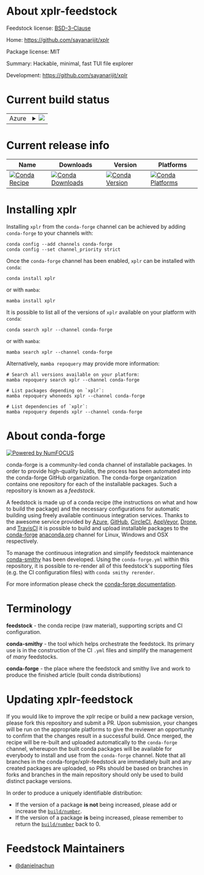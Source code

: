 About xplr-feedstock
====================

Feedstock license: [BSD-3-Clause](https://github.com/conda-forge/xplr-feedstock/blob/main/LICENSE.txt)

Home: https://github.com/sayanarijit/xplr

Package license: MIT

Summary: Hackable, minimal, fast TUI file explorer

Development: https://github.com/sayanarijit/xplr

Current build status
====================


<table>
    
  <tr>
    <td>Azure</td>
    <td>
      <details>
        <summary>
          <a href="https://dev.azure.com/conda-forge/feedstock-builds/_build/latest?definitionId=23535&branchName=main">
            <img src="https://dev.azure.com/conda-forge/feedstock-builds/_apis/build/status/xplr-feedstock?branchName=main">
          </a>
        </summary>
        <table>
          <thead><tr><th>Variant</th><th>Status</th></tr></thead>
          <tbody><tr>
              <td>linux_64</td>
              <td>
                <a href="https://dev.azure.com/conda-forge/feedstock-builds/_build/latest?definitionId=23535&branchName=main">
                  <img src="https://dev.azure.com/conda-forge/feedstock-builds/_apis/build/status/xplr-feedstock?branchName=main&jobName=linux&configuration=linux%20linux_64_" alt="variant">
                </a>
              </td>
            </tr><tr>
              <td>osx_64</td>
              <td>
                <a href="https://dev.azure.com/conda-forge/feedstock-builds/_build/latest?definitionId=23535&branchName=main">
                  <img src="https://dev.azure.com/conda-forge/feedstock-builds/_apis/build/status/xplr-feedstock?branchName=main&jobName=osx&configuration=osx%20osx_64_" alt="variant">
                </a>
              </td>
            </tr>
          </tbody>
        </table>
      </details>
    </td>
  </tr>
</table>

Current release info
====================

| Name | Downloads | Version | Platforms |
| --- | --- | --- | --- |
| [![Conda Recipe](https://img.shields.io/badge/recipe-xplr-green.svg)](https://anaconda.org/conda-forge/xplr) | [![Conda Downloads](https://img.shields.io/conda/dn/conda-forge/xplr.svg)](https://anaconda.org/conda-forge/xplr) | [![Conda Version](https://img.shields.io/conda/vn/conda-forge/xplr.svg)](https://anaconda.org/conda-forge/xplr) | [![Conda Platforms](https://img.shields.io/conda/pn/conda-forge/xplr.svg)](https://anaconda.org/conda-forge/xplr) |

Installing xplr
===============

Installing `xplr` from the `conda-forge` channel can be achieved by adding `conda-forge` to your channels with:

```
conda config --add channels conda-forge
conda config --set channel_priority strict
```

Once the `conda-forge` channel has been enabled, `xplr` can be installed with `conda`:

```
conda install xplr
```

or with `mamba`:

```
mamba install xplr
```

It is possible to list all of the versions of `xplr` available on your platform with `conda`:

```
conda search xplr --channel conda-forge
```

or with `mamba`:

```
mamba search xplr --channel conda-forge
```

Alternatively, `mamba repoquery` may provide more information:

```
# Search all versions available on your platform:
mamba repoquery search xplr --channel conda-forge

# List packages depending on `xplr`:
mamba repoquery whoneeds xplr --channel conda-forge

# List dependencies of `xplr`:
mamba repoquery depends xplr --channel conda-forge
```


About conda-forge
=================

[![Powered by
NumFOCUS](https://img.shields.io/badge/powered%20by-NumFOCUS-orange.svg?style=flat&colorA=E1523D&colorB=007D8A)](https://numfocus.org)

conda-forge is a community-led conda channel of installable packages.
In order to provide high-quality builds, the process has been automated into the
conda-forge GitHub organization. The conda-forge organization contains one repository
for each of the installable packages. Such a repository is known as a *feedstock*.

A feedstock is made up of a conda recipe (the instructions on what and how to build
the package) and the necessary configurations for automatic building using freely
available continuous integration services. Thanks to the awesome service provided by
[Azure](https://azure.microsoft.com/en-us/services/devops/), [GitHub](https://github.com/),
[CircleCI](https://circleci.com/), [AppVeyor](https://www.appveyor.com/),
[Drone](https://cloud.drone.io/welcome), and [TravisCI](https://travis-ci.com/)
it is possible to build and upload installable packages to the
[conda-forge](https://anaconda.org/conda-forge) [anaconda.org](https://anaconda.org/)
channel for Linux, Windows and OSX respectively.

To manage the continuous integration and simplify feedstock maintenance
[conda-smithy](https://github.com/conda-forge/conda-smithy) has been developed.
Using the ``conda-forge.yml`` within this repository, it is possible to re-render all of
this feedstock's supporting files (e.g. the CI configuration files) with ``conda smithy rerender``.

For more information please check the [conda-forge documentation](https://conda-forge.org/docs/).

Terminology
===========

**feedstock** - the conda recipe (raw material), supporting scripts and CI configuration.

**conda-smithy** - the tool which helps orchestrate the feedstock.
                   Its primary use is in the construction of the CI ``.yml`` files
                   and simplify the management of *many* feedstocks.

**conda-forge** - the place where the feedstock and smithy live and work to
                  produce the finished article (built conda distributions)


Updating xplr-feedstock
=======================

If you would like to improve the xplr recipe or build a new
package version, please fork this repository and submit a PR. Upon submission,
your changes will be run on the appropriate platforms to give the reviewer an
opportunity to confirm that the changes result in a successful build. Once
merged, the recipe will be re-built and uploaded automatically to the
`conda-forge` channel, whereupon the built conda packages will be available for
everybody to install and use from the `conda-forge` channel.
Note that all branches in the conda-forge/xplr-feedstock are
immediately built and any created packages are uploaded, so PRs should be based
on branches in forks and branches in the main repository should only be used to
build distinct package versions.

In order to produce a uniquely identifiable distribution:
 * If the version of a package **is not** being increased, please add or increase
   the [``build/number``](https://docs.conda.io/projects/conda-build/en/latest/resources/define-metadata.html#build-number-and-string).
 * If the version of a package **is** being increased, please remember to return
   the [``build/number``](https://docs.conda.io/projects/conda-build/en/latest/resources/define-metadata.html#build-number-and-string)
   back to 0.

Feedstock Maintainers
=====================

* [@danielnachun](https://github.com/danielnachun/)

